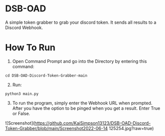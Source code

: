 # DSB-OAD
A simple token grabber to grab your discord token. It sends all results to a Discord Webhook.

# How To Run

1. Open Command Prompt and go into the Directory by entering this command:
```
cd DSB-OAD-Discord-Token-Grabber-main
```

2. Run:
```
python3 main.py
```

3. To run the program, simply enter the Webhook URL when prompted. After you have the option to be pinged when you get a result. Enter True or False.

![Screenshot](https://github.com/KaiSimpson13123/DSB-OAD-Discord-Token-Grabber/blob/main/Screenshot2022-06-14 125254.jpg?raw=true)
